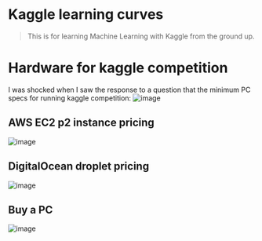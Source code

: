 # Kaggle learning curves
> This is for learning Machine Learning with Kaggle from the ground up.





# Hardware for kaggle competition
I was shocked when I saw the response to a question that the minimum PC specs for running kaggle competition:
![image](https://user-images.githubusercontent.com/14041622/36392532-b4080134-15e6-11e8-971d-48e5d718cc0b.png)

## AWS EC2 p2 instance pricing
![image](https://user-images.githubusercontent.com/14041622/36392525-a8e2dc3e-15e6-11e8-8f6d-68a576fd8de7.png)

## DigitalOcean droplet pricing
![image](https://user-images.githubusercontent.com/14041622/36392611-1622fb9e-15e7-11e8-8e1e-a708a2035f56.png)

## Buy a PC
![image](https://user-images.githubusercontent.com/14041622/36392898-657a2dd8-15e8-11e8-8bf4-728c28fa57e7.png)



